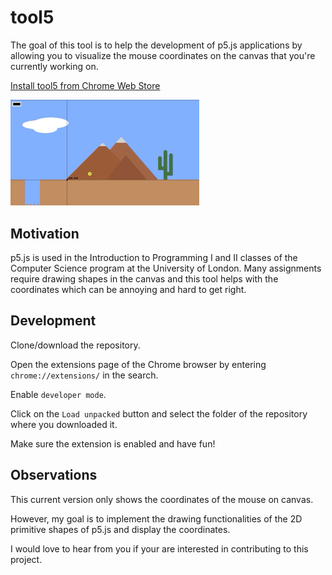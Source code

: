 # tool5

The goal of this tool is to help the development of p5.js applications by allowing you to visualize the mouse coordinates on the canvas that you're currently working on. 

[Install tool5 from Chrome Web Store](https://chrome.google.com/webstore/detail/tool5/ojgbgnoganlhgcidgcafijnnoigankog)

<img src="img/app.gif" width="60%">

## Motivation

p5.js is used in the Introduction to Programming I and II classes of the Computer Science program at the University of London.  Many assignments require drawing shapes in the canvas and this tool helps with the coordinates which can be annoying and hard to get right.


## Development

Clone/download the repository.

Open the extensions page of the Chrome browser by entering `chrome://extensions/` in the search.

Enable `developer mode`.

Click on the `Load unpacked` button and select the folder of the repository where you downloaded it. 

Make sure the extension is enabled and have fun!

## Observations

This current version only shows the coordinates of the mouse on canvas.

However, my goal is to implement the drawing functionalities of the 2D primitive shapes of p5.js and display the coordinates.

I would love to hear from you if your are interested in contributing to this project.
